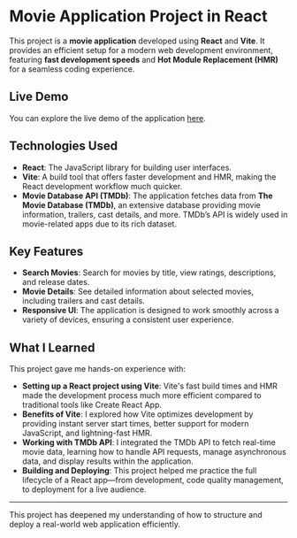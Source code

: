 # Movie Application Project in React

This project is a **movie application** developed using **React** and **Vite**. It provides an efficient setup for a modern web development environment, featuring **fast development speeds** and **Hot Module Replacement (HMR)** for a seamless coding experience.

## Live Demo

You can explore the live demo of the application [here](https://your-live-demo-link.com).

## Technologies Used

- **React**: The JavaScript library for building user interfaces.
- **Vite**: A build tool that offers faster development and HMR, making the React development workflow much quicker.
- **Movie Database API (TMDb)**: The application fetches data from **The Movie Database (TMDb)**, an extensive database providing movie information, trailers, cast details, and more. TMDb’s API is widely used in movie-related apps due to its rich dataset.

## Key Features

- **Search Movies**: Search for movies by title, view ratings, descriptions, and release dates.
- **Movie Details**: See detailed information about selected movies, including trailers and cast details.
- **Responsive UI**: The application is designed to work smoothly across a variety of devices, ensuring a consistent user experience.

## What I Learned

This project gave me hands-on experience with:

- **Setting up a React project using Vite**: Vite's fast build times and HMR made the development process much more efficient compared to traditional tools like Create React App.
- **Benefits of Vite**: I explored how Vite optimizes development by providing instant server start times, better support for modern JavaScript, and lightning-fast HMR.
- **Working with TMDb API**: I integrated the TMDb API to fetch real-time movie data, learning how to handle API requests, manage asynchronous data, and display results within the application.
- **Building and Deploying**: This project helped me practice the full lifecycle of a React app—from development, code quality management, to deployment for a live audience.

---

This project has deepened my understanding of how to structure and deploy a real-world web application efficiently.
